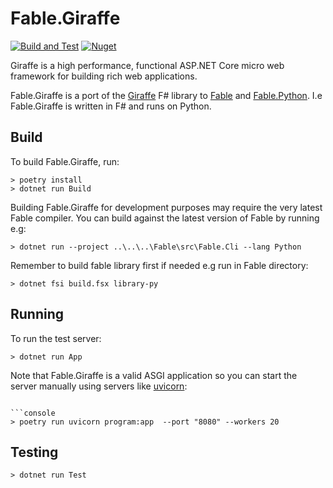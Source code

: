 # Fable.Giraffe

[![Build and Test](https://github.com/dbrattli/Fable.Giraffe/actions/workflows/build-and-test.yml/badge.svg)](https://github.com/dbrattli/Fable.Giraffe/actions/workflows/build-and-test.yml)
[![Nuget](https://img.shields.io/nuget/vpre/Fable.Giraffe)](https://www.nuget.org/packages/Fable.Giraffe/)

Giraffe is a high performance, functional ASP.NET Core micro web framework
for building rich web applications.

Fable.Giraffe is a port of the
[Giraffe](https://github.com/giraffe-fsharp/Giraffe) F# library to
[Fable](https://github.com/fable-compiler/Fable/) and
[Fable.Python](https://github.com/fable-compiler/Fable.Python). I.e
Fable.Giraffe is written in F# and runs on Python.

## Build

To build Fable.Giraffe, run:

```console
> poetry install
> dotnet run Build
```

Building Fable.Giraffe for development purposes may require the very
latest Fable compiler. You can build against the latest version of Fable
by running e.g:

```console
> dotnet run --project ..\..\..\Fable\src\Fable.Cli --lang Python
```

Remember to build fable library first if needed e.g run in Fable
directory:

```console
> dotnet fsi build.fsx library-py
```

## Running

To run the test server:

```console
> dotnet run App
```

Note that Fable.Giraffe is a valid ASGI application so you can start the
server manually using servers like [uvicorn](https://www.uvicorn.org/):

```console

```console
> poetry run uvicorn program:app  --port "8080" --workers 20
```

## Testing

```console
> dotnet run Test
```
